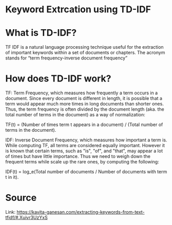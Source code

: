 # Keyword Extrcation using TD-IDF

# What is TD-IDF?

TF IDF is a natural language processing technique useful for the extraction of important keywords within a set of documents or chapters. The acronym stands for “term frequency-inverse document frequency”

# How does TD-IDF work?

TF: Term Frequency, which measures how frequently a term occurs in a document. Since every document is different in length, it is possible that a term would appear much more times in long documents than shorter ones. Thus, the term frequency is often divided by the document length (aka. the total number of terms in the document) as a way of normalization:

TF(t) = (Number of times term t appears in a document) / (Total number of terms in the document).

IDF: Inverse Document Frequency, which measures how important a term is. While computing TF, all terms are considered equally important. However it is known that certain terms, such as "is", "of", and "that", may appear a lot of times but have little importance. Thus we need to weigh down the frequent terms while scale up the rare ones, by computing the following:

IDF(t) = log_e(Total number of documents / Number of documents with term t in it).

# Source
Link: https://kavita-ganesan.com/extracting-keywords-from-text-tfidf/#.Xuivr3UzYxS
